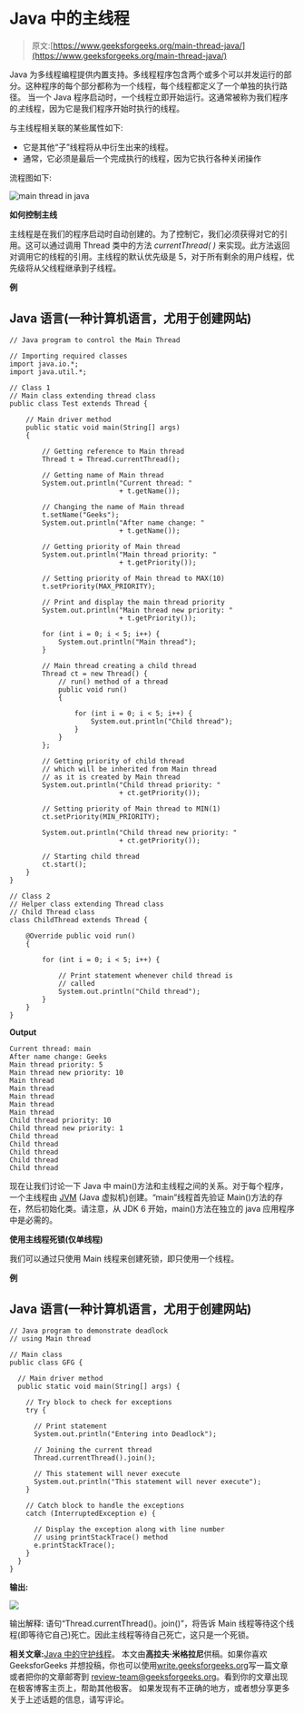 # Java 中的主线程

> 原文:[https://www.geeksforgeeks.org/main-thread-java/](https://www.geeksforgeeks.org/main-thread-java/)

Java 为多线程编程提供内置支持。多线程程序包含两个或多个可以并发运行的部分。这种程序的每个部分都称为一个线程，每个线程都定义了一个单独的执行路径。
当一个 Java 程序启动时，一个线程立即开始运行。这通常被称为我们程序的*主*线程，因为它是我们程序开始时执行的线程。

与主线程相关联的某些属性如下:

*   它是其他“子”线程将从中衍生出来的线程。
*   通常，它必须是最后一个完成执行的线程，因为它执行各种关闭操作

流程图如下:

![main thread in java](img/fec9797b75ad18421b8014d04100fe6f.png)

**如何控制主线**

主线程是在我们的程序启动时自动创建的。为了控制它，我们必须获得对它的引用。这可以通过调用 Thread 类中的方法 *currentThread( )* 来实现。此方法返回对调用它的线程的引用。主线程的默认优先级是 5，对于所有剩余的用户线程，优先级将从父线程继承到子线程。

**例**

## Java 语言(一种计算机语言，尤用于创建网站)

```
// Java program to control the Main Thread

// Importing required classes
import java.io.*;
import java.util.*;

// Class 1
// Main class extending thread class
public class Test extends Thread {

    // Main driver method
    public static void main(String[] args)
    {

        // Getting reference to Main thread
        Thread t = Thread.currentThread();

        // Getting name of Main thread
        System.out.println("Current thread: "
                           + t.getName());

        // Changing the name of Main thread
        t.setName("Geeks");
        System.out.println("After name change: "
                           + t.getName());

        // Getting priority of Main thread
        System.out.println("Main thread priority: "
                           + t.getPriority());

        // Setting priority of Main thread to MAX(10)
        t.setPriority(MAX_PRIORITY);

        // Print and display the main thread priority
        System.out.println("Main thread new priority: "
                           + t.getPriority());

        for (int i = 0; i < 5; i++) {
            System.out.println("Main thread");
        }

        // Main thread creating a child thread
        Thread ct = new Thread() {
            // run() method of a thread
            public void run()
            {

                for (int i = 0; i < 5; i++) {
                    System.out.println("Child thread");
                }
            }
        };

        // Getting priority of child thread
        // which will be inherited from Main thread
        // as it is created by Main thread
        System.out.println("Child thread priority: "
                           + ct.getPriority());

        // Setting priority of Main thread to MIN(1)
        ct.setPriority(MIN_PRIORITY);

        System.out.println("Child thread new priority: "
                           + ct.getPriority());

        // Starting child thread
        ct.start();
    }
}

// Class 2
// Helper class extending Thread class
// Child Thread class
class ChildThread extends Thread {

    @Override public void run()
    {

        for (int i = 0; i < 5; i++) {

            // Print statement whenever child thread is
            // called
            System.out.println("Child thread");
        }
    }
}
```

**Output**

```
Current thread: main
After name change: Geeks
Main thread priority: 5
Main thread new priority: 10
Main thread
Main thread
Main thread
Main thread
Main thread
Child thread priority: 10
Child thread new priority: 1
Child thread
Child thread
Child thread
Child thread
Child thread
```

现在让我们讨论一下 Java 中 main()方法和主线程之间的关系。对于每个程序，一个主线程由 [JVM](https://www.geeksforgeeks.org/jvm-works-jvm-architecture/) (Java 虚拟机)创建。“main”线程首先验证 Main()方法的存在，然后初始化类。请注意，从 JDK 6 开始，main()方法在独立的 java 应用程序中是必需的。

**使用主线程死锁(仅单线程)**

我们可以通过只使用 Main 线程来创建死锁，即只使用一个线程。

**例**

## Java 语言(一种计算机语言，尤用于创建网站)

```
// Java program to demonstrate deadlock
// using Main thread

// Main class
public class GFG {

  // Main driver method
  public static void main(String[] args) {

    // Try block to check for exceptions
    try {

      // Print statement
      System.out.println("Entering into Deadlock");

      // Joining the current thread
      Thread.currentThread().join();

      // This statement will never execute
      System.out.println("This statement will never execute");
    }

    // Catch block to handle the exceptions
    catch (InterruptedException e) {

      // Display the exception along with line number
      // using printStackTrace() method
      e.printStackTrace();
    }
  }
}
```

**输出:**

![](img/de8155953869ffd6252770653a642085.png)

输出解释:
语句“Thread.currentThread()。join()”，将告诉 Main 线程等待这个线程(即等待它自己)死亡。因此主线程等待自己死亡，这只是一个死锁。

**相关文章:**[Java 中的守护线程](https://www.geeksforgeeks.org/daemon-thread-java/)。
本文由**高拉夫·米格拉尼**供稿。如果你喜欢 GeeksforGeeks 并想投稿，你也可以使用[write.geeksforgeeks.org](https://write.geeksforgeeks.org)写一篇文章或者把你的文章邮寄到 review-team@geeksforgeeks.org。看到你的文章出现在极客博客主页上，帮助其他极客。
如果发现有不正确的地方，或者想分享更多关于上述话题的信息，请写评论。